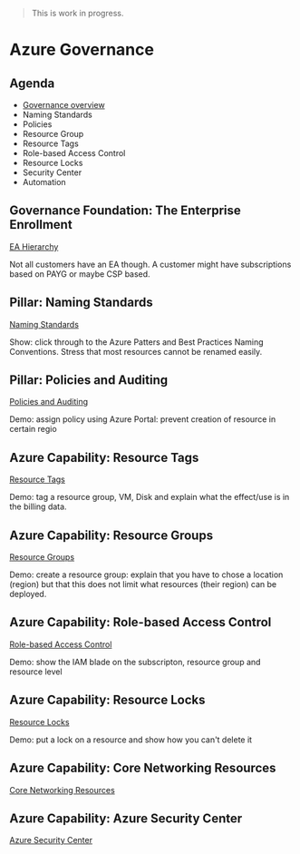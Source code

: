 > This is work in progress.

# Azure Governance

## Agenda

* [Governance overview](governanceoverview.md)
* Naming Standards
* Policies 
* Resource Group
* Resource Tags
* Role-based Access Control 
* Resource Locks
* Security Center
* Automation




## Governance Foundation: The Enterprise Enrollment

[EA Hierarchy](https://docs.microsoft.com/en-us/azure/azure-resource-manager/resource-manager-subscription-governance#define-your-hierarchy)

Not all customers have an EA though. A customer might have subscriptions based on PAYG or maybe CSP based.

## Pillar: Naming Standards

[Naming Standards](https://docs.microsoft.com/en-us/azure/azure-resource-manager/resource-manager-subscription-governance#naming-standards)

Show: click through to the Azure Patters and Best Practices Naming Conventions. Stress that most resources cannot be renamed easily. 

## Pillar: Policies and Auditing

[Policies and Auditing](https://docs.microsoft.com/en-us/azure/azure-resource-manager/resource-manager-subscription-governance#policies-and-auditing)

Demo: assign policy using Azure Portal: prevent creation of resource in certain regio

## Azure Capability: Resource Tags

[Resource Tags](https://docs.microsoft.com/en-us/azure/azure-resource-manager/resource-manager-subscription-governance#resource-tags)

Demo: tag a resource group, VM, Disk and explain what the effect/use is in the billing data.

## Azure Capability: Resource Groups

[Resource Groups](https://docs.microsoft.com/en-us/azure/azure-resource-manager/resource-manager-subscription-governance#resource-group)

Demo: create a resource group: explain that you have to chose a location (region) but that this does not limit what resources (their region) can be deployed.

## Azure Capability: Role-based Access Control

[Role-based Access Control](https://docs.microsoft.com/en-us/azure/azure-resource-manager/resource-manager-subscription-governance#role-based-access-control)

Demo: show the IAM blade on the subscripton, resource group and resource level

## Azure Capability: Resource Locks

[Resource Locks](https://docs.microsoft.com/en-us/azure/azure-resource-manager/resource-manager-subscription-governance#azure-resource-locks)

Demo: put a lock on a resource and show how you can't delete it

## Azure Capability: Core Networking Resources

[Core Networking Resources](https://docs.microsoft.com/en-us/azure/azure-resource-manager/resource-manager-subscription-governance#core-networking-resources)

## Azure Capability: Azure Security Center

[Azure Security Center](https://docs.microsoft.com/en-us/azure/azure-resource-manager/resource-manager-subscription-governance#azure-security-center)
